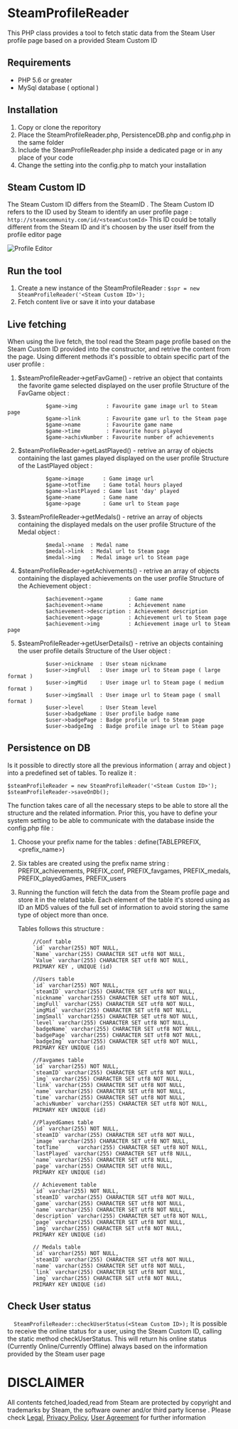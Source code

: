 # SteamProfileReader

This PHP class provides a tool to fetch static data from the Steam User profile page based on a provided Steam Custom ID

## Requirements

- PHP 5.6 or greater
- MySql database ( optional )

## Installation

 1. Copy or clone the reporitory
 2. Place the SteamProfileReader.php, PersistenceDB.php and config.php in the same folder
 3. Include the SteamProfileReader.php inside a dedicated page or in any place of your code
 4. Change the setting into the config.php to match your installation

## Steam Custom ID 

The Steam Custom ID differs from the SteamID . The Steam Custom ID refers to the ID used by Steam to identify an user profile page :
```http://steamcommunity.com/id/<steamCustomId>```
This ID could be totally different from the Steam ID and it's choosen by the user itself from the profile editor page

![Profile Editor](http://bigm.it/assets/media/steameditor.png)

## Run the tool

 1. Create a new instance of the SteamProfileReader : 
 ```$spr = new SteamProfileReader('<Steam Custom ID>');```
 2. Fetch content live or save it into your database

## Live fetching

 When using the live fetch, the tool read the Steam page profile based on the Steam Custom ID provided into the constructor, and retrive the content from the page. Using different methods it's possible to obtain specific part of the user profile :

 1. $steamProfileReader->getFavGame() - retrive an object that containts the favorite game selected displayed on the user profile
    	Structure of the FavGame object :
```
            $game->img  	   : Favourite game image url to Steam page
            $game->link 	   : Favourite game url to the Steam page
            $game->name 	   : Favourite game name
            $game->time 	   : Favourite hours played
            $game->achivNumber : Favourite number of achievements
```
 2. $steamProfileReader->getLastPlayed() - retrive an array of objects containing the last games played displayed on the user profile
    	Structure of the LastPlayed object :
```
            $game->image      : Game image url
            $game->totTime    : Game total hours played
            $game->lastPlayed : Game last 'day' played
            $game->name       : Game name
            $game->page       : Game url to Steam page
```
 3. $steamProfileReader->getMedals() - retrive an array of objects containing the displayed medals on the user profile
    	Structure of the Medal object :
```
            $medal->name  : Medal name 
            $medal->link  : Medal url to Steam page
            $medal->img   : Medal image url to Steam page
```
 4. $steamProfileReader->getAchivements() - retrive an array of objects containing the displayed achievements on the user profile
    	Structure of the Achievement object :
```
            $achievement->game        : Game name
            $achievement->name        : Achievement name
            $achievement->description : Achievement description
            $achievement->page        : Achievement url to Steam page
            $achievement->img         : Achievement image url to Steam page
```
 5. $steamProfileReader->getUserDetails() - retrive an objects containing the user profile details
 		Structure of the User object :
```
            $user->nickname  : User steam nickname
            $user->imgFull   : User image url to Steam page ( large format )
            $user->imgMid    : User image url to Steam page ( medium format )
            $user->imgSmall  : User image url to Steam page ( small format )
            $user->level     : User Steam level
            $user->badgeName : User profile badge name
            $user->badgePage : Badge profile url to Steam page
            $user->badgeImg  : Badge profile image url to Steam page
```

## Persistence on DB

 Is it possible to directly store all the previous information ( array and object ) into a predefined set of tables. To realize it :
```
$steamProfileReader = new SteamProfileReader('<Steam Custom ID>');
$steamProfileReader->saveOnDb();
```
 
 The function takes care of all the necessary steps to be able to store all the structure and the related information. Prior this, you have to define your system setting to be able to communicate with the database inside the config.php file : 
 1. Choose your prefix name for the tables : define(TABLEPREFIX,<prefix_name>)
 2. Six tables are created using the prefix name string : PREFIX_achievements, PREFIX_conf, PREFIX_favgames, PREFIX_medals, PREFIX_playedGames, PREFIX_users
 3. Running the function will fetch the data from the Steam profile page and store it in the related table. Each element of the table it's stored using as ID an MD5 values of the full set of information to avoid storing the same type of object more than once. 

 	 Tables follows this structure :

```
		//Conf table
		`id` varchar(255) NOT NULL,
		`Name` varchar(255) CHARACTER SET utf8 NOT NULL,
		`Value` varchar(255) CHARACTER SET utf8 NOT NULL,
		PRIMARY KEY , UNIQUE (id)

		//Users table
		`id` varchar(255) NOT NULL,
		`steamID` varchar(255) CHARACTER SET utf8 NOT NULL,
		`nickname` varchar(255) CHARACTER SET utf8 NOT NULL,
		`imgFull` varchar(255) CHARACTER SET utf8 NOT NULL,
		`imgMid` varchar(255) CHARACTER SET utf8 NOT NULL,
		`imgSmall` varchar(255) CHARACTER SET utf8 NOT NULL,
		`level` varchar(255) CHARACTER SET utf8 NOT NULL,
		`badgeName` varchar(255) CHARACTER SET utf8 NOT NULL,
		`badgePage` varchar(255) CHARACTER SET utf8 NOT NULL,
		`badgeImg` varchar(255) CHARACTER SET utf8 NOT NULL,                
		PRIMARY KEY UNIQUE (id)              

		//Favgames table
		`id` varchar(255) NOT NULL,
		`steamID` varchar(255) CHARACTER SET utf8 NOT NULL,
		`img` varchar(255) CHARACTER SET utf8 NOT NULL,
		`link` varchar(255) CHARACTER SET utf8 NOT NULL,
		`name` varchar(255) CHARACTER SET utf8 NOT NULL,
		`time` varchar(255) CHARACTER SET utf8 NOT NULL,
		`achivNumber` varchar(255) CHARACTER SET utf8 NOT NULL,
		PRIMARY KEY UNIQUE (id)              

		//PlayedGames table
		`id` varchar(255) NOT NULL,
		`steamID` varchar(255) CHARACTER SET utf8 NOT NULL,
		`image` varchar(255) CHARACTER SET utf8 NOT NULL,
		`totTime`     varchar(255) CHARACTER SET utf8 NOT NULL,
		`lastPlayed` varchar(255) CHARACTER SET utf8 NULL,
		`name` varchar(255) CHARACTER SET utf8 NULL,
		`page` varchar(255) CHARACTER SET utf8 NULL,                                
		PRIMARY KEY UNIQUE (id)              

		// Achievement table
		`id` varchar(255) NOT NULL,
		`steamID` varchar(255) CHARACTER SET utf8 NOT NULL,               
		`game` varchar(255) CHARACTER SET utf8 NOT NULL,
		`name` varchar(255) CHARACTER SET utf8 NOT NULL,
		`description` varchar(255) CHARACTER SET utf8 NOT NULL,
		`page` varchar(255) CHARACTER SET utf8 NOT NULL,
		`img` varchar(255) CHARACTER SET utf8 NOT NULL,
		PRIMARY KEY UNIQUE (id)              

		// Medals table
		`id` varchar(255) NOT NULL,
		`steamID` varchar(255) CHARACTER SET utf8 NOT NULL,
		`name` varchar(255) CHARACTER SET utf8 NOT NULL,              
		`link` varchar(255) CHARACTER SET utf8 NOT NULL,
		`img` varchar(255) CHARACTER SET utf8 NOT NULL,                            
		PRIMARY KEY UNIQUE (id)              
```
## Check User status
```   SteamProfileReader::checkUserStatus(<Steam Custom ID>); ```
 It is possible to receive the online status for a user, using the Steam Custom ID, calling the static method checkUserStatus. This will return his online status (Currently Online/Currently Offline) always based on the information provided by the Steam user page

# DISCLAIMER

 All contents fetched,loaded,read from Steam are protected by copyright and trademarks by Steam, the software owner and/or third party license . Please check [Legal](http://store.steampowered.com/legal/), [Privacy Policy](http://store.steampowered.com/privacy_agreement/), [User Agreement](http://store.steampowered.com/subscriber_agreement/) for further information
